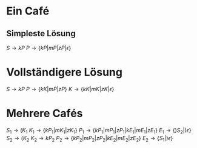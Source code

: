 # Ein Café
## Simpleste Lösung
$S \rightarrow kP$
$P \rightarrow \{kP | mP | zP | \epsilon\}$
# Vollständigere Lösung
$S \rightarrow kP$
$P \rightarrow \{kK | mP | zP \}$
$K\rightarrow\{kK|mK|zK|\epsilon\}$

# Mehrere Cafés
$S_1 \rightarrow (K_1$
$K_1 \rightarrow \{kP_1 | mK_1 | zK_1 \}$
$P_1 \rightarrow \{kP_1|mP_1|zP_1|kE_1|mE_1|zE_1\}$
$E_1 \rightarrow \{)S_2|)\epsilon\}$
$S_2\rightarrow (K_2$
$K_2\rightarrow kP_2$
$P_2 \rightarrow \{kP_2|mP_2|zP_2|kE_2|mE_2|zE_2\}$
$E_2 \rightarrow \{S_1|)\epsilon\}$